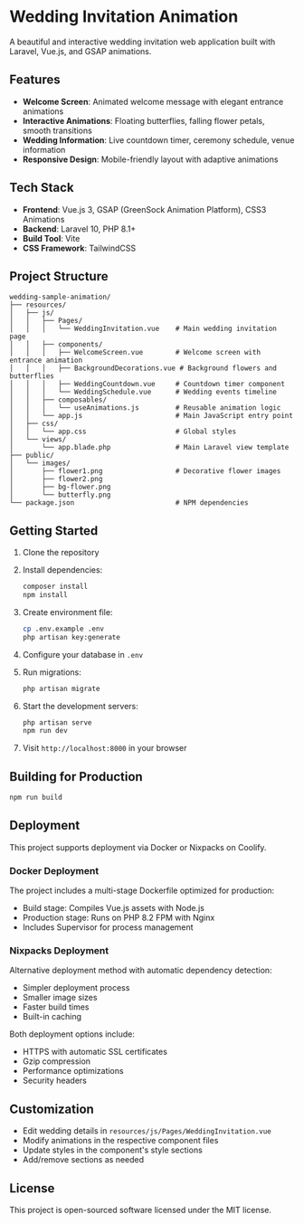 # Wedding Invitation Animation

A beautiful and interactive wedding invitation web application built with Laravel, Vue.js, and GSAP animations.

## Features

- **Welcome Screen**: Animated welcome message with elegant entrance animations
- **Interactive Animations**: Floating butterflies, falling flower petals, smooth transitions
- **Wedding Information**: Live countdown timer, ceremony schedule, venue information
- **Responsive Design**: Mobile-friendly layout with adaptive animations

## Tech Stack

- **Frontend**: Vue.js 3, GSAP (GreenSock Animation Platform), CSS3 Animations
- **Backend**: Laravel 10, PHP 8.1+
- **Build Tool**: Vite
- **CSS Framework**: TailwindCSS

## Project Structure

```
wedding-sample-animation/
├── resources/
│   ├── js/
│   │   ├── Pages/
│   │   │   └── WeddingInvitation.vue    # Main wedding invitation page
│   │   ├── components/
│   │   │   ├── WelcomeScreen.vue        # Welcome screen with entrance animation
│   │   │   ├── BackgroundDecorations.vue # Background flowers and butterflies
│   │   │   ├── WeddingCountdown.vue     # Countdown timer component
│   │   │   └── WeddingSchedule.vue      # Wedding events timeline
│   │   ├── composables/
│   │   │   └── useAnimations.js         # Reusable animation logic
│   │   └── app.js                       # Main JavaScript entry point
│   ├── css/
│   │   └── app.css                      # Global styles
│   └── views/
│       └── app.blade.php                # Main Laravel view template
├── public/
│   └── images/
│       ├── flower1.png                  # Decorative flower images
│       ├── flower2.png
│       ├── bg-flower.png
│       └── butterfly.png
└── package.json                         # NPM dependencies
```

## Getting Started

1. Clone the repository
2. Install dependencies:
   ```bash
   composer install
   npm install
   ```

3. Create environment file:
   ```bash
   cp .env.example .env
   php artisan key:generate
   ```

4. Configure your database in `.env`

5. Run migrations:
   ```bash
   php artisan migrate
   ```

6. Start the development servers:
   ```bash
   php artisan serve
   npm run dev
   ```

7. Visit `http://localhost:8000` in your browser

## Building for Production

```bash
npm run build
```

## Deployment

This project supports deployment via Docker or Nixpacks on Coolify.

### Docker Deployment

The project includes a multi-stage Dockerfile optimized for production:
- Build stage: Compiles Vue.js assets with Node.js
- Production stage: Runs on PHP 8.2 FPM with Nginx
- Includes Supervisor for process management

### Nixpacks Deployment

Alternative deployment method with automatic dependency detection:
- Simpler deployment process
- Smaller image sizes
- Faster build times
- Built-in caching

Both deployment options include:
- HTTPS with automatic SSL certificates
- Gzip compression
- Performance optimizations
- Security headers

## Customization

- Edit wedding details in `resources/js/Pages/WeddingInvitation.vue`
- Modify animations in the respective component files
- Update styles in the component's style sections
- Add/remove sections as needed

## License

This project is open-sourced software licensed under the MIT license.